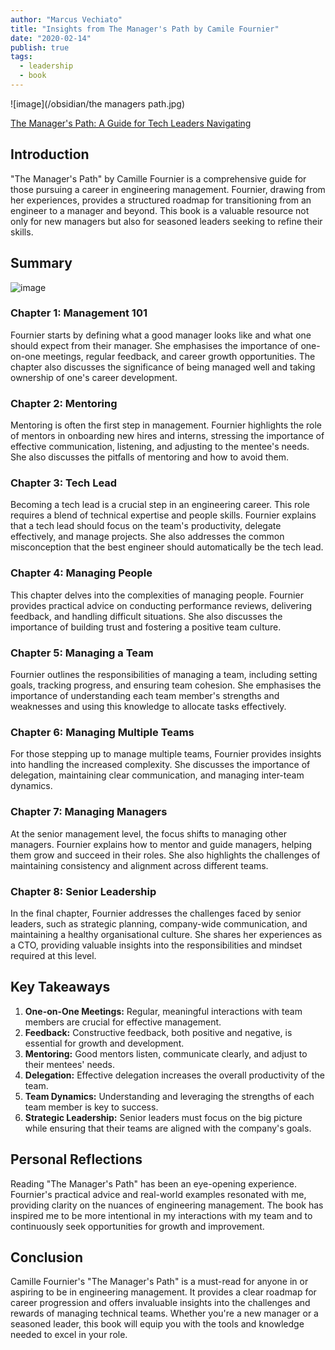 ```yaml
---
author: "Marcus Vechiato"
title: "Insights from The Manager's Path by Camile Fournier"
date: "2020-02-14"
publish: true
tags:
  - leadership
  - book
--- 
```


![image](/obsidian/the managers path.jpg)

[The Manager's Path: A Guide for Tech Leaders Navigating](https://www.amazon.co.uk/dp/1491973897)

## Introduction
"The Manager's Path" by Camille Fournier is a comprehensive guide for those pursuing a career in engineering management. Fournier, drawing from her experiences, provides a structured roadmap for transitioning from an engineer to a manager and beyond. This book is a valuable resource not only for new managers but also for seasoned leaders seeking to refine their skills.
## Summary
![image](/obsidian/mindmap_managers_path.png)
### Chapter 1: Management 101
Fournier starts by defining what a good manager looks like and what one should expect from their manager. She emphasises the importance of one-on-one meetings, regular feedback, and career growth opportunities. The chapter also discusses the significance of being managed well and taking ownership of one's career development.

### Chapter 2: Mentoring
Mentoring is often the first step in management. Fournier highlights the role of mentors in onboarding new hires and interns, stressing the importance of effective communication, listening, and adjusting to the mentee's needs. She also discusses the pitfalls of mentoring and how to avoid them.

### Chapter 3: Tech Lead
Becoming a tech lead is a crucial step in an engineering career. This role requires a blend of technical expertise and people skills. Fournier explains that a tech lead should focus on the team's productivity, delegate effectively, and manage projects. She also addresses the common misconception that the best engineer should automatically be the tech lead.

### Chapter 4: Managing People
This chapter delves into the complexities of managing people. Fournier provides practical advice on conducting performance reviews, delivering feedback, and handling difficult situations. She also discusses the importance of building trust and fostering a positive team culture.

### Chapter 5: Managing a Team
Fournier outlines the responsibilities of managing a team, including setting goals, tracking progress, and ensuring team cohesion. She emphasises the importance of understanding each team member's strengths and weaknesses and using this knowledge to allocate tasks effectively.

### Chapter 6: Managing Multiple Teams
For those stepping up to manage multiple teams, Fournier provides insights into handling the increased complexity. She discusses the importance of delegation, maintaining clear communication, and managing inter-team dynamics.

### Chapter 7: Managing Managers
At the senior management level, the focus shifts to managing other managers. Fournier explains how to mentor and guide managers, helping them grow and succeed in their roles. She also highlights the challenges of maintaining consistency and alignment across different teams.

### Chapter 8: Senior Leadership
In the final chapter, Fournier addresses the challenges faced by senior leaders, such as strategic planning, company-wide communication, and maintaining a healthy organisational culture. She shares her experiences as a CTO, providing valuable insights into the responsibilities and mindset required at this level.

## Key Takeaways

1. **One-on-One Meetings:** Regular, meaningful interactions with team members are crucial for effective management.
2. **Feedback:** Constructive feedback, both positive and negative, is essential for growth and development.
3. **Mentoring:** Good mentors listen, communicate clearly, and adjust to their mentees' needs.
4. **Delegation:** Effective delegation increases the overall productivity of the team.
5. **Team Dynamics:** Understanding and leveraging the strengths of each team member is key to success.
6. **Strategic Leadership:** Senior leaders must focus on the big picture while ensuring that their teams are aligned with the company's goals.

## Personal Reflections
Reading "The Manager's Path" has been an eye-opening experience. Fournier's practical advice and real-world examples resonated with me, providing clarity on the nuances of engineering management. The book has inspired me to be more intentional in my interactions with my team and to continuously seek opportunities for growth and improvement.

## Conclusion
Camille Fournier's "The Manager's Path" is a must-read for anyone in or aspiring to be in engineering management. It provides a clear roadmap for career progression and offers invaluable insights into the challenges and rewards of managing technical teams. Whether you're a new manager or a seasoned leader, this book will equip you with the tools and knowledge needed to excel in your role.
